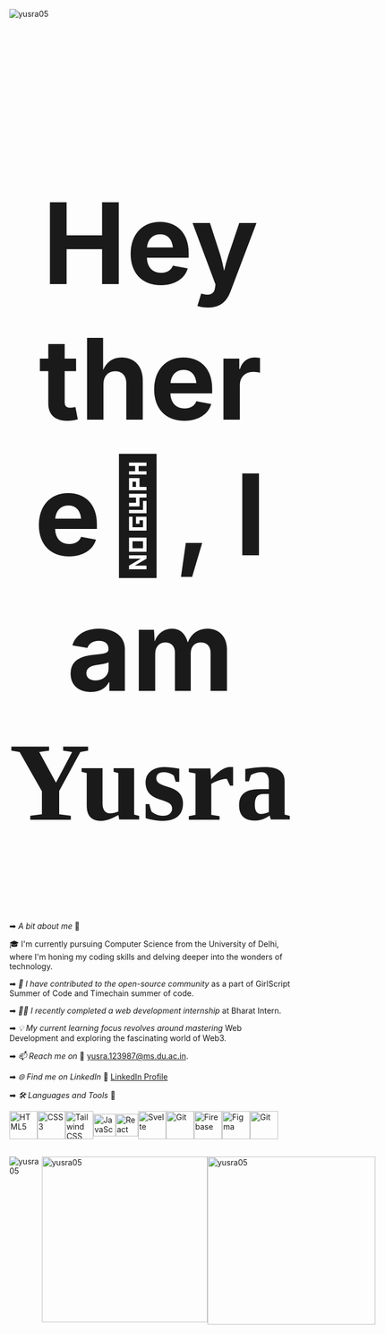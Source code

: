 <p align="left"> <img src="https://komarev.com/ghpvc/?username=yusra05&label=Profile%20views&color=0e75b6&style=flat" alt="yusra05" /> </p>

<div style="text-align: center;">
  <h1 style="font-size: 200px;">Hey there👋, I am  <span style="font-family: 'Pacifico', cursive; font-size: 200px;">Yusra</span></h1>
</div>

➡ *A bit about me* 🌱 

  🎓 I'm currently pursuing Computer Science from the University of Delhi, where I'm honing my coding skills and delving deeper into the wonders of technology.

➡ *🚀 I have contributed to the open-source community* as a part of GirlScript Summer of Code and Timechain summer of code.

➡ *👨‍💻 I recently completed a web development internship* at Bharat Intern.

➡ *💡 My current learning focus revolves around mastering* Web Development and exploring the fascinating world of Web3.

➡ *📫 Reach me on* 🤝
	yusra.123987@ms.du.ac.in. 

➡ *🌐 Find me on LinkedIn* 🤝
	[LinkedIn Profile](https://www.linkedin.com/in/yusra-227b3024a/)


➡ *🛠 Languages and Tools* 🚀  

<div style="display: flex; align-items: center;">
   <img src="https://github.com/yusra05/yusra05/assets/112852251/78649dd3-2f1d-4bbf-b709-2fd74d5108d1.png" alt="HTML5" width="50" height="50">
   <img src="https://github.com/yusra05/yusra05/assets/112852251/0bf27a1d-d0ea-4321-a48d-58babd4760e7.png" alt="CSS3" width="50" height="50">
   <img src="https://github.com/yusra05/yusra05/assets/112852251/174f1b1c-0f10-4731-a92f-e0b33c4bb41f.png" alt="Tailwind CSS" width="50" height="50">
   <img src="https://github.com/yusra05/yusra05/assets/112852251/53780925-c407-4f13-bacd-d070c60032de.png" alt="JavaScript" width="40" height="40">
  <img src="https://github.com/yusra05/yusra05/assets/112852251/a9850de4-2a5b-475a-a3f8-5031f796038b.png" alt="React" width="40" height="40">
  <img src="https://github.com/yusra05/yusra05/assets/112852251/ea5af004-6056-462d-b34c-7656a8320f06.png" alt="Svelte" width="50" height="50">
  <img src="https://github.com/yusra05/yusra05/assets/112852251/346b0d1a-7db7-4ae4-bcf6-06cf517f8ad4.png" alt="Git" width="50" height="50">
  <img src="https://github.com/yusra05/yusra05/assets/112852251/7d704a18-2545-4803-8460-cb6b8f6a70b0.png" alt="Firebase" width="50" height="50">
 <img src="https://github.com/yusra05/yusra05/assets/112852251/14f3b968-2c4e-443c-a27a-e6ef98b63179.png" alt="Figma" width="50" height="50">
 <img src="https://github.com/yusra05/yusra05/assets/112852251/d04e4d5c-edd0-4d3a-80fc-aa3266f907d9.png" alt="Git" width="50" height="50">

</div>

<br> 

<div style="display: grid; grid-template-columns: 1fr 1fr 1fr;">
    <div>
        <p align="left"><img src="https://github-readme-stats.vercel.app/api/top-langs?username=yusra05&show_icons=true&locale=en&layout=compact" alt="yusra05" /></p>
    </div>
    <div>
        <p align="left">&nbsp;<img src="https://github-readme-stats.vercel.app/api?username=yusra05&show_icons=true&locale=en" alt="yusra05" style="width: 296px;" /></p>
    </div>
    <div>
        <p align="left"><img src="https://github-readme-streak-stats.herokuapp.com/?user=yusra05&" alt="yusra05" style="width: 300px;" /></p>
    </div>
</div>


